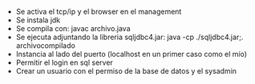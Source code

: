 * Se activa el tcp/ip y el browser en el management
* Se instala jdk
* Se compila con: javac archivo.java
* Se ejecuta adjuntando la libreria sqljdbc4.jar: java -cp ./sqljdbc4.jar;. archivocompilado
* Instancia al lado del puerto (localhost en un primer caso como el mío)
* Permitir el login en sql server
* Crear un usuario con el permiso de la base de datos y el sysadmin